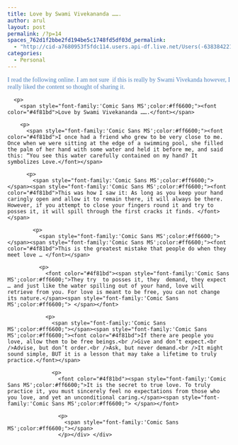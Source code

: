 ```yaml
---
title: Love by Swami Vivekananda …….
author: arul
layout: post
permalink: /?p=14
spaces_762d1f2bbe2fd194be5c1748fd5df03d_permalink:
  - "http://cid-a7680953f5fdc114.users.api-df.live.net/Users(-6383842215583694572)/Blogs('A7680953F5FDC114!113')/Entries('A7680953F5FDC114!501')?authkey=NzXxYOsM*PI%24"
categories:
  - Personal
---
```

<div id="msgcns!A7680953F5FDC114!501" class="bvMsg">
  <div>
    <p>
      <span style="font-family:'Comic Sans MS';color:#ff6600;"><font color="#4f81bd">I read the following online. I am not sure  if this is really by Swami Vivekanda however, I really liked the content so thought of sharing it.</font></span> 
      
      <p>
        <span style="font-family:'Comic Sans MS';color:#ff6600;"><font color="#4f81bd">Love by Swami Vivekananda …….</font></span> 
        
        <p>
          <span style="font-family:'Comic Sans MS';color:#ff6600;"><font color="#4f81bd">I once had a friend who grew to be very close to me. Once when we were sitting at the edge of a swimming pool, she filled the palm of her hand with some water and held it before me, and said this: “You see this water carefully contained on my hand? It symbolizes Love.</font></span> 
          
          <p>
            <span style="font-family:'Comic Sans MS';color:#ff6600;"></span><span style="font-family:'Comic Sans MS';color:#ff6600;"><font color="#4f81bd">This was how I saw it: As long as you keep your hand caringly open and allow it to remain there, it will always be there. However, if you attempt to close your fingers round it and try to posses it, it will spill through the first cracks it finds. </font></span> 
            
            <p>
              <span style="font-family:'Comic Sans MS';color:#ff6600;"></span><span style="font-family:'Comic Sans MS';color:#ff6600;"><font color="#4f81bd">This is the greatest mistake that people do when they meet love … </font></span> 
              
              <p>
                <font color="#4f81bd"><span style="font-family:'Comic Sans MS';color:#ff6600;">They try  to posses it, they  demand, they expect … and just like the water spilling out of your hand, love will retrieve from you. For love is meant to be free, you can not change its nature.</span><span style="font-family:'Comic Sans MS';color:#ff6600;"> </span></font> 
                
                <p>
                  <span style="font-family:'Comic Sans MS';color:#ff6600;"></span><span style="font-family:'Comic Sans MS';color:#ff6600;"><font color="#4f81bd">If there are people you love, allow them to be free beings.<br />Give and don’t expect.<br />Advise, but don’t order.<br />Ask, but never demand.<br />It might sound simple, BUT it is a lesson that may take a lifetime to truly practice.</font></span> 
                  
                  <p>
                    <font color="#4f81bd"><span style="font-family:'Comic Sans MS';color:#ff6600;">It is the secret to true love. To truly practice it, you must sincerely feel no expectations from those who you love, and yet an unconditional caring.</span><span style="font-family:'Comic Sans MS';color:#ff6600;"> </span></font> 
                    
                    <p>
                      <span style="font-family:'Comic Sans MS';color:#ff6600;"></span> 
                    </p></div> </div>
